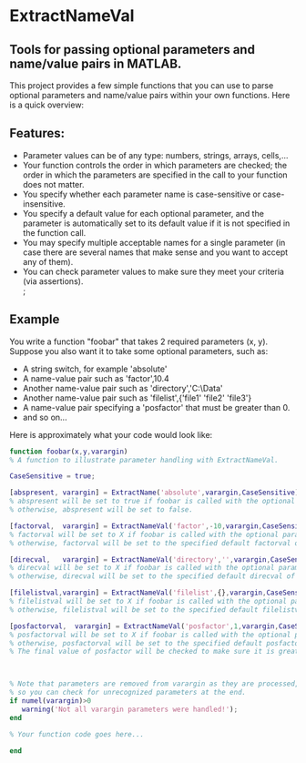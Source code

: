 ExtractNameVal
==============

Tools for passing optional parameters and name/value pairs in MATLAB.
---------------------------------------------------------------------

This project provides a few simple functions that you can use
to parse optional parameters and name/value pairs within your own functions.
Here is a quick overview:

Features:
---------

<ul>
    <li>Parameter values can be of any type: numbers, strings, arrays, cells,...</li>
    <li>Your function controls the order in which parameters are checked;
        the order in which the parameters are specified in the call to your function
        does not matter.
    <li>You specify whether each parameter name is case-sensitive or case-insensitive.</li>
    <li>You specify a default value for each optional parameter, and the parameter
        is automatically set to its default value if it is not specified in the function call.</li>
    <li>You may specify multiple acceptable names for a single parameter (in case there are several names
        that make sense and you want to accept any of them).</li>
    <li>You can check parameter values to make sure they meet your criteria (via assertions).</li> ; 
</ul>

Example
-------

You write a function "foobar" that takes 2 required parameters (x, y).
Suppose you also want it to take some optional parameters, such as:
<ul>
    <li>A string switch, for example 'absolute'</li>
    <li>A name-value pair such as 'factor',10.4</li>
    <li>Another name-value pair such as 'directory','C:\Data'</li>
    <li>Another name-value pair such as 'filelist',{'file1' 'file2' 'file3'}</li>
    <li>A name-value pair specifying a 'posfactor' that must be greater than 0.</li>
    <li>and so on...</li>
</ul>

Here is approximately what your code would look like:

```matlab
function foobar(x,y,varargin)
% A function to illustrate parameter handling with ExtractNameVal.

CaseSensitive = true;

[abspresent, varargin] = ExtractName('absolute',varargin,CaseSensitive);
% abspresent will be set to true if foobar is called with the optional parameter:  'absolute';
% otherwise, abspresent will be set to false.

[factorval,  varargin] = ExtractNameVal('factor',-10,varargin,CaseSensitive);
% factorval will be set to X if foobar is called with the optional parameter pair:  'factor',X
% otherwise, factorval will be set to the specified default factorval of -10

[direcval,   varargin] = ExtractNameVal('directory','',varargin,CaseSensitive);
% direcval will be set to X if foobar is called with the optional parameter pair:  'directory',X
% otherwise, direcval will be set to the specified default direcval of '' (an empty string)

[filelistval,varargin] = ExtractNameVal('filelist',{},varargin,CaseSensitive);
% filelistval will be set to X if foobar is called with the optional parameter pair:  'filelist',X
% otherwise, filelistval will be set to the specified default filelistval of {} (an empty cell array)

[posfactorval,  varargin] = ExtractNameVal('posfactor',1,varargin,CaseSensitive,'x>0');
% posfactorval will be set to X if foobar is called with the optional parameter pair:  'posfactor',X
% otherwise, posfactorval will be set to the specified default posfactorval of 1.
% The final value of posfactor will be checked to make sure it is greater than zero.



% Note that parameters are removed from varargin as they are processed,
% so you can check for unrecognized parameters at the end.
if numel(varargin)>0
   warning('Not all varargin parameters were handled!');
end

% Your function code goes here...

end
```

